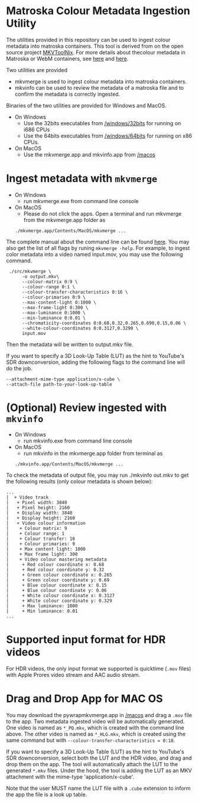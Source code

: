 # Matroska Colour Metadata Ingestion Utility

The utilities provided in this repository can be used to ingest colour metadata
into matroska containers. This tool is derived from on the open source project
[MKVToolNix](https://github.com/mbunkus/mkvtoolnix). 
For more details about thecolour metadata in Matroska or WebM containers, 
see [here](http://www.webmproject.org/docs/container/#location-of-the-colour-element-in-an-mkv-file)
and [here](http://www.webmproject.org/docs/container/#colour).

Two utilities are provided
* mkvmerge is used to ingest colour metadata into matroska containers.
* mkvinfo can be used to review the metadata of a matroska file and to confirm
  the metadata is correctly ingested.

Binaries of the two utilities are provided for Windows and MacOS.
* On Windows
  * Use the 32bits executables from [/windows/32bits](/windows/32bits) for running on i686 CPUs
  * Use the 64bits executables from [/windows/64bits](/windows/64bits) for running on x86 CPUs.
* On MacOS
  * Use the mkvmerge.app and mkvinfo.app from [/macos](/macos) 

# Ingest metadata with `mkvmerge` 
* On Windows
  * run mkvmerge.exe from command line console
* On MacOS
  * Please do not click the apps. Open a terminal and run mkvmerge from the mkvmerge.app folder as
  ```
  ./mkvmerge.app/Contents/MacOS/mkvmerge ...
  ```

The complete manual about the command line can be found [here](https://mkvtoolnix.download/doc/mkvmerge.html).
You may also get the list of all flags by runing `mkvmerge -help`. 
For example, to ingest color metadata into a video named input.mov, you may use
the following command.
```shell
 ./src/mkvmerge \
      -o output.mkv\
      --colour-matrix 0:9 \
      --colour-range 0:1 \
      --colour-transfer-characteristics 0:16 \
      --colour-primaries 0:9 \
      --max-content-light 0:1000 \
      --max-frame-light 0:300 \
      --max-luminance 0:1000 \
      --min-luminance 0:0.01 \
      --chromaticity-coordinates 0:0.68,0.32,0.265,0.690,0.15,0.06 \
      --white-colour-coordinates 0:0.3127,0.3290 \
      input.mov 
```
Then the metadata will be written to output.mkv file. 

If you want to specify a 3D Look-Up Table (LUT) as the hint to YouTube's SDR
downconversion, adding the following flags to the command line will do the job.
```
--attachment-mime-type application/x-cube \
--attach-file path-to-your-look-up-table
```



# (Optional) Review ingested with `mkvinfo` 
* On Windows
  * run mkvinfo.exe from command line console
* On MacOS
  * run mkvinfo in the mkvmerge.app folder from terminal as
  ```
  ./mkvinfo.app/Contents/MacOS/mkvmerge ...
  ```
To check the metadata of output file, you may run ./mkvinfo out.mkv to get the
following results (only colour metadata is shown below):
```
...
|  + Video track
|   + Pixel width: 3840
|   + Pixel height: 2160
|   + Display width: 3840
|   + Display height: 2160
|   + Video colour information
|    + Colour matrix: 9
|    + Colour range: 1
|    + Colour transfer: 16
|    + Colour primaries: 9
|    + Max content light: 1000
|    + Max frame light: 300
|    + Video colour mastering metadata
|     + Red colour coordinate x: 0.68
|     + Red colour coordinate y: 0.32
|     + Green colour coordinate x: 0.265
|     + Green colour coordinate y: 0.69
|     + Blue colour coordinate x: 0.15
|     + Blue colour coordinate y: 0.06
|     + White colour coordinate x: 0.3127
|     + White colour coordinate y: 0.329
|     + Max luminance: 1000
|     + Min luminance: 0.01
...
```
# Supported input format for HDR videos
For HDR videos, the only input format we supported is quicktime (`.mov` files)
with Apple Prores video stream and AAC audio stream.

# Drag and Drop App for MAC OS
You may download the pywrapmkvmerge.app in [/macos](/macos) and drag a `.mov` file to the app. Two metadata ingested video will be automatically generated. One video is named as `*_PQ.mkv`, which is created with the command line above. The other video is named as `*_HLG.mkv`, which is created using the same command but with `--colour-transfer-characteristics = 0:18`.

If you want to specify a 3D Look-Up Table (LUT) as the hint to YouTube's SDR
downconversion, select both the LUT and the HDR video, and drag and drop them on
the app. The tool will automatically attach the LUT to the generated `*.mkv`
files. Under the hood, the tool is adding the LUT as an MKV attachment with the mime-type 'application/x-cube'. 

Note that the user MUST name the LUT file with a `.cube` extension to inform the app the file is a look up table.
